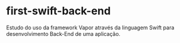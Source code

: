# first-swift-back-end
Estudo do uso da framework Vapor através da linguagem Swift para desenvolvimento Back-End de uma aplicação.
